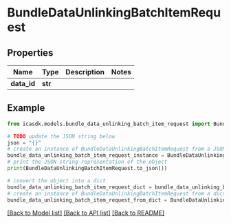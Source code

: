 # BundleDataUnlinkingBatchItemRequest


## Properties

Name | Type | Description | Notes
------------ | ------------- | ------------- | -------------
**data_id** | **str** |  | 

## Example

```python
from icasdk.models.bundle_data_unlinking_batch_item_request import BundleDataUnlinkingBatchItemRequest

# TODO update the JSON string below
json = "{}"
# create an instance of BundleDataUnlinkingBatchItemRequest from a JSON string
bundle_data_unlinking_batch_item_request_instance = BundleDataUnlinkingBatchItemRequest.from_json(json)
# print the JSON string representation of the object
print(BundleDataUnlinkingBatchItemRequest.to_json())

# convert the object into a dict
bundle_data_unlinking_batch_item_request_dict = bundle_data_unlinking_batch_item_request_instance.to_dict()
# create an instance of BundleDataUnlinkingBatchItemRequest from a dict
bundle_data_unlinking_batch_item_request_from_dict = BundleDataUnlinkingBatchItemRequest.from_dict(bundle_data_unlinking_batch_item_request_dict)
```
[[Back to Model list]](../README.md#documentation-for-models) [[Back to API list]](../README.md#documentation-for-api-endpoints) [[Back to README]](../README.md)


